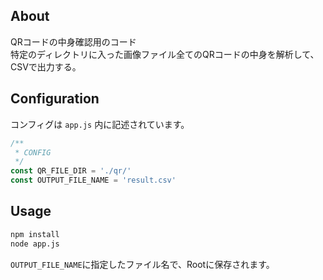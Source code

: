 ## About
QRコードの中身確認用のコード  
特定のディレクトリに入った画像ファイル全てのQRコードの中身を解析して、CSVで出力する。

## Configuration
コンフィグは `app.js` 内に記述されています。
```js
/**
 * CONFIG
 */
const QR_FILE_DIR = './qr/'
const OUTPUT_FILE_NAME = 'result.csv'
```

## Usage
```sh
npm install
node app.js
```
`OUTPUT_FILE_NAME`に指定したファイル名で、Rootに保存されます。
